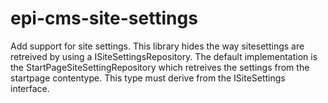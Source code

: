# epi-cms-site-settings
Add support for site settings. This library hides the way sitesettings are retreived by using a ISiteSettingsRepository. The default implementation is the StartPageSiteSettingRepository which retreives the settings from the startpage contentype. This type must derive from the ISiteSettings interface.
